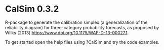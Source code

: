 # CalSim 0.3.2

R-package to generate the calibration simplex (a generalization of the reliability diagram) for three-category probability forecasts, as proposed by Wilks (2013) <https://www.doi.org/10.1175/WAF-D-13-00027.1>.

To get started open the help files using ?CalSim and try the code examples.